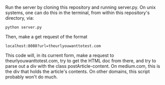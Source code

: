 Run the server by cloning this repository and running server.py. On unix systems, one can do this in the terminal, from within this repository's directory, via:

    python server.py

Then, make a get request of the format

    localhost:8080?url=theurlyouwanttotest.com

This code will, in its current form, make a request to theurlyouwanttotest.com, try to get the HTML doc from there, and try to parse out a div with the class postArticle-content. On medium.com, this is the div that holds the article's contents. On other domains, this script probably won't do much.
